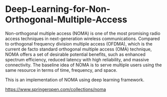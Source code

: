 # Deep-Learning-for-Non-Orthogonal-Multiple-Access

Non-orthogonal multiple access (NOMA) is one of the most promising radio access techniques in next-generation wireless communications. Compared to orthogonal frequency division multiple access (OFDMA), which is the current de facto standard orthogonal multiple access (OMA) technique, NOMA offers a set of desirable potential benefits, such as enhanced spectrum efficiency, reduced latency with high reliability, and massive connectivity. The baseline idea of NOMA is to serve multiple users using the same resource in terms of time, frequency, and space.

This is an implementation of NOMA using deep learning framework. 

https://www.springeropen.com/collections/noma

